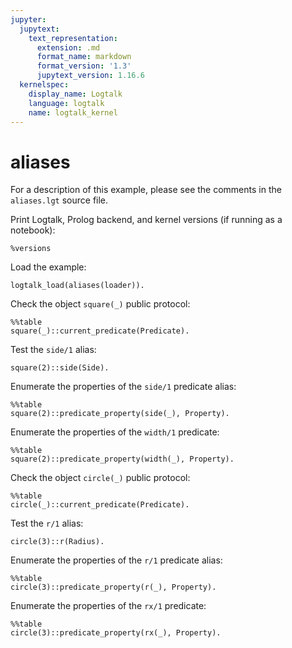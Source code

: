 ```yaml
---
jupyter:
  jupytext:
    text_representation:
      extension: .md
      format_name: markdown
      format_version: '1.3'
      jupytext_version: 1.16.6
  kernelspec:
    display_name: Logtalk
    language: logtalk
    name: logtalk_kernel
---
```


<!--
________________________________________________________________________

This file is part of Logtalk <https://logtalk.org/>  
SPDX-FileCopyrightText: 1998-2025 Paulo Moura <pmoura@logtalk.org>  
SPDX-License-Identifier: Apache-2.0

Licensed under the Apache License, Version 2.0 (the "License");
you may not use this file except in compliance with the License.
You may obtain a copy of the License at

    http://www.apache.org/licenses/LICENSE-2.0

Unless required by applicable law or agreed to in writing, software
distributed under the License is distributed on an "AS IS" BASIS,
WITHOUT WARRANTIES OR CONDITIONS OF ANY KIND, either express or implied.
See the License for the specific language governing permissions and
limitations under the License.
________________________________________________________________________
-->

# aliases

For a description of this example, please see the comments in the
`aliases.lgt` source file.

Print Logtalk, Prolog backend, and kernel versions (if running as a notebook):

```logtalk
%versions
```

Load the example:

```logtalk
logtalk_load(aliases(loader)).
```

Check the object `square(_)` public protocol:

```logtalk
%%table
square(_)::current_predicate(Predicate).
```

<!--
Predicate = side/1 ;
Predicate = width/1 ;
Predicate = height/1 ;
Predicate = area/1 ;
false.
-->

Test the `side/1` alias:

```logtalk
square(2)::side(Side).
```

<!--
Side = 2.
-->

Enumerate the properties of the `side/1` predicate alias:

```logtalk
%%table
square(2)::predicate_property(side(_), Property).
```

<!--
Property = alias_of(width(_56130)) ;
Property = alias_declared_in(square(2)) ;
Property = alias_declared_in(square(2), 52) ;
Property = logtalk ;
Property = scope(public) ;
Property =  (public) ;
Property = static ;
Property = declared_in(rectangle(_56350, _56352)) ;
Property = declared_in(rectangle(_56350, _56352), 32) ;
Property = defined_in(rectangle(_63112, _63112)) ;
Property = defined_in(rectangle(_63942, _63942), 36) ;
Property = number_of_clauses(1) ;
Property = number_of_rules(0).
-->

Enumerate the properties of the `width/1` predicate:

```logtalk
%%table
square(2)::predicate_property(width(_), Property).
```

<!--
Property = logtalk ;
Property = scope(public) ;
Property =  (public) ;
Property = static ;
Property = declared_in(rectangle(_3434, _3436)) ;
Property = declared_in(rectangle(_3434, _3436), 32) ;
Property = defined_in(rectangle(_7916, _7916)) ;
Property = defined_in(rectangle(_8742, _8742), 36) ;
Property = number_of_clauses(1) ;
Property = number_of_rules(0).
-->

Check the object `circle(_)` public protocol:

```logtalk
%%table
circle(_)::current_predicate(Predicate).
```

<!--
Predicate = r/1 ;
Predicate = rx/1 ;
Predicate = ry/1 ;
Predicate = area/1 ;
false.
-->

Test the `r/1` alias:

```logtalk
circle(3)::r(Radius).
```

<!--
Radius = 3.
-->

Enumerate the properties of the `r/1` predicate alias:

```logtalk
%%table
circle(3)::predicate_property(r(_), Property).
```

<!--
Property = alias_of(rx(_33998)) ;
Property = alias_declared_in(circle(3)) ;
Property = alias_declared_in(circle(3), 89) ;
Property = logtalk ;
Property = scope(public) ;
Property =  (public) ;
Property = static ;
Property = declared_in(ellipse(_34218, _34220)) ;
Property = declared_in(ellipse(_34218, _34220), 69) ;
Property = defined_in(ellipse(_40980, _40980)) ;
Property = defined_in(ellipse(_41810, _41810), 73) ;
Property = number_of_clauses(1) ;
Property = number_of_rules(0).
-->

Enumerate the properties of the `rx/1` predicate:

```logtalk
%%table
circle(3)::predicate_property(rx(_), Property).
```

<!--
Property = logtalk ;
Property = scope(public) ;
Property =  (public) ;
Property = static ;
Property = declared_in(ellipse(_46416, _46418)) ;
Property = declared_in(ellipse(_46416, _46418), 69) ;
Property = defined_in(ellipse(_50898, _50898)) ;
Property = defined_in(ellipse(_51724, _51724), 73) ;
Property = number_of_clauses(1) ;
Property = number_of_rules(0).
-->
